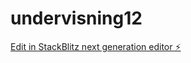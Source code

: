 # undervisning12

[Edit in StackBlitz next generation editor ⚡️](https://stackblitz.com/~/github.com/lise-charlotte/undervisning12)